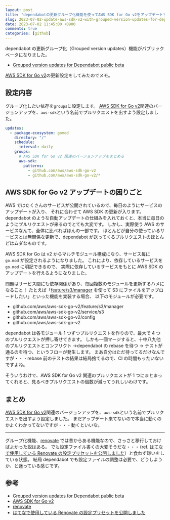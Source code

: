 ```yaml
---
layout: post
title: "dependabotの更新グループ化機能を使ってAWS SDK for Go v2をアップデートする"
slug: 2023-07-02-update-aws-sdk-v2-with-grouped-version-updates-for-dependabot
date: 2023-07-02 11:45:00 +0900
comments: true
categories: [github]
---
```


dependabot の更新グループ化（Grouped version updates）機能がパブリックベータになりました。

- [Grouped version updates for Dependabot public beta](https://github.blog/changelog/2023-06-30-grouped-version-updates-for-dependabot-public-beta/)

[AWS SDK for Go v2](https://github.com/aws/aws-sdk-go-v2)の更新設定をしてみたのでメモ。

## 設定内容

グループ化したい依存を`groups`に設定します。
[AWS SDK for Go v2](https://github.com/aws/aws-sdk-go-v2)関連のバージョンアップを、`aws-sdk`という名前でプルリクエストを出すよう設定しました。

```yaml
updates:
  - package-ecosystem: gomod
    directory: "/"
    schedule:
      interval: daily
    groups:
      # AWS SDK for Go v2 関連のバージョンアップをまとめる
      aws-sdk:
        patterns:
          - github.com/aws/aws-sdk-go-v2
          - github.com/aws/aws-sdk-go-v2/*
```

## AWS SDK for Go v2 アップデートの困りごと

AWS ではたくさんのサービスが公開されているので、毎日のようにサービスのアップデートが入り、
それに合わせて AWS SDK の更新が入ります。
dependabot のような自動アップデートの仕組みを入れておくと、本当に毎日のようにプルリクエストが来るのでとても大変です。
しかし、実際使う AWS のサービスなんて、全体に比べればほんの一部です。
ほとんどが自分の使っているサービスとは無関係な更新で、dependabot が送ってくるプルリクエストのほとんどはムダなものです。

AWS SDK for Go は v2 からマルチモジュール構成になり、サービス毎に `go.mod` が設定されるようになりました。
これにより、依存しているサービスを `go.mod` に明記できるので、
実際に依存しているサービスをもとに AWS SDK のアップデートを行えるようになりました。

問題はサービス間にも依存関係があり、毎回複数のモジュールを更新するハメになること！
たとえば「[feature/s3/manager](https://pkg.go.dev/github.com/aws/aws-sdk-go-v2/feature/s3/manager) を使って S3 にファイルをアップロードしたい」といった機能を実装する場合、
以下のモジュールが必要です。

- github.com/aws/aws-sdk-go-v2/feature/s3/manager
- github.com/aws/aws-sdk-go-v2/service/s3
- github.com/aws/aws-sdk-go-v2/config
- github.com/aws/aws-sdk-go-v2

dependabot は各モジュール 1 つずつプルリクエストを作りので、最大で 4 つのプルリクエストが押し寄せてきます。
しかも一個マージすると、十中八九他のプルリクエストとコンフリクト →dependabot の rebase を待つ → テストが通るのを待つ、というフローが発生します。
まあ自分はただ待ってるだけなんですが・・・rebase 前のテストの結果は結局捨てるので、CI の時間もったいないですよね。

そういうわけで、AWS SDK for Go v2 関連のプルリクエストが 1 つにまとまってくれると、見るべきプルリクエストの個数が減ってうれしいわけです。

## まとめ

[AWS SDK for Go v2](https://github.com/aws/aws-sdk-go-v2)関連のバージョンアップを、`aws-sdk`という名前でプルリクエストを出すよう設定しました。
まだアップデート来てないので本当に動くのかよくわかってないですが・・・動くといいな。

---

グループ化機能、[renovate](https://github.com/renovatebot/renovate) では昔からある機能なので、さっさと移行しておけばよかった説はある。
でも設定ファイル書くの大変そうだな・・・（ref. [はてなで使用している Renovate の設定プリセットを公開しました](https://developer.hatenastaff.com/entry/2020/06/19/113030)）と食わず嫌いをしている状態。
結局 dependabot でも設定ファイルの調整は必要で、どうしようか、と迷っている感じです。

## 参考

- [Grouped version updates for Dependabot public beta](https://github.blog/changelog/2023-06-30-grouped-version-updates-for-dependabot-public-beta/)
- [AWS SDK for Go v2](https://github.com/aws/aws-sdk-go-v2)
- [renovate](https://github.com/renovatebot/renovate)
- [はてなで使用している Renovate の設定プリセットを公開しました](https://developer.hatenastaff.com/entry/2020/06/19/113030)
